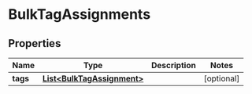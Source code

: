 

# BulkTagAssignments


## Properties

| Name | Type | Description | Notes |
|------------ | ------------- | ------------- | -------------|
|**tags** | [**List&lt;BulkTagAssignment&gt;**](BulkTagAssignment.md) |  |  [optional] |




